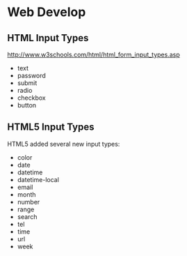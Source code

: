 # Web Develop
## HTML Input Types
http://www.w3schools.com/html/html_form_input_types.asp
* text
* password
* submit
* radio
* checkbox
* button

## HTML5 Input Types
HTML5 added several new input types:
* color
* date
* datetime
* datetime-local
* email
* month
* number
* range
* search
* tel
* time
* url
* week